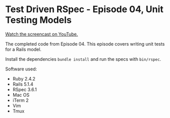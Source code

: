 # Test Driven RSpec - Episode 04, Unit Testing Models

[Watch the screencast on YouTube.](https://www.youtube.com/watch?v=)

The completed code from Episode 04. This episode covers writing unit
tests for a Rails model.

Install the dependencies `bundle install` and run the specs with `bin/rspec`.

Software used:

- Ruby 2.4.2
- Rails 5.1.4
- RSpec 3.6.1
- Mac OS
- iTerm 2
- Vim
- Tmux
